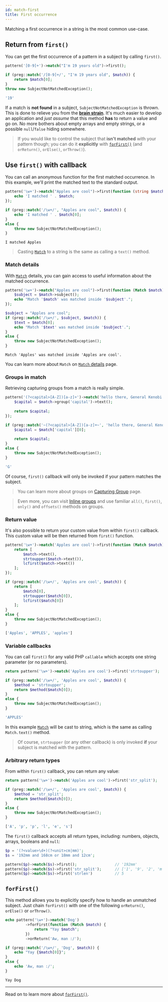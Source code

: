 ```yaml
---
id: match-first
title: First occurrence
---
```


Matching a first occurrence in a string is the most common use-case.

## Return from `first()`

You can get the first occurrence of a pattern in a subject by calling `first()`.

<!--DOCUSAURUS_CODE_TABS-->
<!--T-Regx-->
```php
pattern('[0-9]+')->match("I'm 19 years old")->first();
```
<!--PHP-->
```php
if (preg::match('/[0-9]+/', "I'm 19 years old", $match)) {
    return $match[0];
}
throw new SubjectNotMatchedException();
```
<!--END_DOCUSAURUS_CODE_TABS-->
<!--Result-Value-->

```php
'19'
```

If a match is **not found** in a subject, `SubjectNotMatchedException` is thrown. This is done to relieve you from the 
[**brain strain**](overview.md#brain-strain). It's much easier to develop an application and *just assume* that this 
method **has** to return a value and go on. No more bothers about empty arrays and empty strings, or a possible
`null`/`false` hiding somewhere.

> If you would like to control the subject that **isn't matched** with your pattern though; 
> you can do it **explicitly** with [`forFirst()`](#forfirst) (and `orReturn()`, `orElse()`, `orThrow()`).

## Use `first()` with callback

You can call an anonymous function for the first matched occurrence. In this example, we'll print the matched text to the 
standard output.

<!--DOCUSAURUS_CODE_TABS-->
<!--T-Regx-->
```php
pattern('\w+')->match("Apples are cool")->first(function (string $match) {
    echo 'I matched ' . $match;
});
```
<!--PHP-->
```php
if (preg::match('/\w+/', "Apples are cool", $match)) {
    echo 'I matched ' . $match[0];
} 
else {
    throw new SubjectNotMatchedException();
}
```
<!--END_DOCUSAURUS_CODE_TABS-->
<!--Result-Output-->

```text
I matched Apples
```

> Casting [`Match`](match-details.md) to a string is the same as calling a `text()` method.

### Match details

With [`Match`](match-details.md) details, you can gain access to useful information about the matched occurrence. 

<!--DOCUSAURUS_CODE_TABS-->
<!--T-Regx-->
```php
pattern('\w+')->match("Apples are cool")->first(function (Match $match) {
    $subject = $match->subject();
    echo "Match '$match' was matched inside '$subject'.";
});
```
<!--PHP-->
```php
$subject = "Apples are cool";
if (preg::match('/\w+/', $subject, $match)) {
    $text = $match[0];
    echo "Match '$text' was matched inside '$subject'.";
} 
else {
    throw new SubjectNotMatchedException();
}
```
<!--END_DOCUSAURUS_CODE_TABS-->
<!--Result-Output-->

```text
Match 'Apples' was matched inside 'Apples are cool'.
```

You can learn more about `Match` on [`Match` details](match-details.md) page.

### Groups in match

Retrieving capturing groups from a match is really simple.

<!--DOCUSAURUS_CODE_TABS-->
<!--T-Regx-->
```php
pattern('(?<capital>[A-Z])[a-z]+')->match('hello there, General Kenobi')->first(function (Match $match) {
    $capital = $match->group('capital')->text();
    
    return $capital;
});
```
<!--PHP-->
```php
if (preg::match('~(?<capital>[A-Z])[a-z]+~', 'hello there, General Kenobi', $match)) {
    $capital = $match['capital'][0];
    
    return $capital;
}
else {
    throw new SubjectNotMatchedException();
}
```
<!--END_DOCUSAURUS_CODE_TABS-->
<!--T-Regx:{return(0)}-->
<!--Result-Value-->

```php
'G'
```

Of course, `first()` callback will only be invoked if your pattern matches the subject.

> You can learn more about groups on [Capturing Group](match-groups.md) page. 

> Even more, you can visit [Inline groups](match-group.md) and use familiar `all()`, `first()`, `only()` and `offsets()` 
> methods on groups. 

### Return value

It's also possible to return your custom value from within `first()` callback. This custom value will be then returned 
from `first()` function.

<!--DOCUSAURUS_CODE_TABS-->
<!--T-Regx-->
```php
pattern('\w+')->match('Apples are cool')->first(function (Match $match) {
    return [
        $match->text(), 
        strtoupper($match->text()),
        lcfirst($match->text())
    ];
});
```
<!--PHP-->
```php
if (preg::match('/\w+/', 'Apples are cool', $match)) {
    return [
        $match[0],
        strtoupper($match[0]),
        lcfirst($match[0])
    ];
}
else {
    throw new SubjectNotMatchedException();
}
```
<!--END_DOCUSAURUS_CODE_TABS-->
<!--T-Regx:{return(0)}-->
<!--Result-Value-->

```php
['Apples', 'APPLES', 'apples']
```

### Variable callbacks

You can call `first()` for any valid PHP `callable` which accepts one string parameter (or no parameters).

<!--DOCUSAURUS_CODE_TABS-->
<!--T-Regx-->
```php
return pattern('\w+')->match('Apples are cool')->first('strtoupper');
```
<!--PHP-->
```php
if (preg::match('/\w+/', 'Apples are cool', $match)) {
    $method = 'strtoupper';
    return $method($match[0]);
}
else {
    throw new SubjectNotMatchedException();
}
```
<!--END_DOCUSAURUS_CODE_TABS-->
<!--Result-Value-->

```php
'APPLES'
```

In this example [`Match`](match-details.md) will be cast to string, which is the same as calling `Match.text()` method.

> Of course, `strtoupper` (or any other callback) is only invoked **if** your subject is matched with the pattern.

### Arbitrary return types

From within `first()` callback, you can return any value:

<!--DOCUSAURUS_CODE_TABS-->
<!--T-Regx-->
```php
return pattern('\w+')->match('Apples are cool')->first('str_split');
```
<!--PHP-->
```php
if (preg::match('/\w+/', 'Apples are cool', $match)) {
    $method = 'str_split';
    return $method($match[0]);
}
else {
    throw new SubjectNotMatchedException();
}
```
<!--END_DOCUSAURUS_CODE_TABS-->
<!--Result-Value-->

```php
['A', 'p', 'p', 'l', 'e', 's']
```

The `first()` callback accepts all return types, including: numbers, objects, arrays, booleans and `null`:

```php
$p = '(?<value>\d+)(?<unit>cm|mm)';
$s = '192mm and 168cm or 18mm and 12cm';

pattern($p)->match($s)->first();                 // '192mm'
pattern($p)->match($s)->first('str_split');      // ['1', '9', '2', 'm', 'm']
pattern($p)->match($s)->first('strlen')          // 5
```

## `forFirst()`

This method allows you to explicitly specify how to handle an unmatched subject. Just chain `forFirst()` with
one of the following `orReturn()`, `orElse()` or `orThrow()`.

<!--DOCUSAURUS_CODE_TABS-->
<!--T-Regx-->
```php
echo pattern('\w+')->match('Dog')
         ->forFirst(function (Match $match) {
             return "Yay $match";
         })
         ->orReturn('Aw, man :/');
```
<!--PHP-->
```php
if (preg::match('/\w+/', 'Dog', $match)) {
    echo "Yay {$match[0]}";
}
else {
    echo 'Aw, man :/';
}
```
<!--END_DOCUSAURUS_CODE_TABS-->
<!--Result-Output-->

```text
Yay Dog
```

---

Read on to learn more about [`forFirst()`](match-for-first.md).
